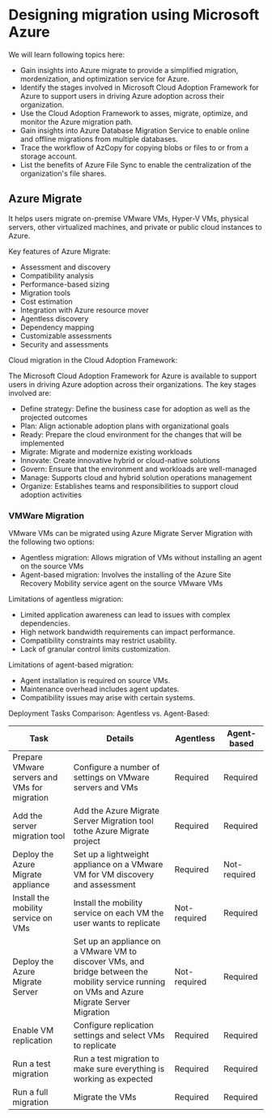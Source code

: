 # Designing migration using Microsoft Azure

We will learn following topics here:

* Gain insights into Azure migrate to provide a simplified migration, mordenization, and optimization service for Azure.
* Identify the stages involved in Microsoft Cloud Adoption Framework for Azure to support users in driving Azure adoption across their organization.
* Use the Cloud Adoption Framework to asses, migrate, optimize, and monitor the Azure migration path.
* Gain insights into Azure Database Migration Service to enable online and offline migrations from multiple databases.
* Trace the workflow of AzCopy for copying blobs or files to or from a storage account.
* List the benefits of Azure File Sync to enable the centralization of the organization's file shares.

## Azure Migrate

It helps users migrate on-premise VMware VMs, Hyper-V VMs, physical servers, other virtualized machines, and private or public cloud instances to Azure.

Key features of Azure Migrate:

* Assessment and discovery
* Compatibility analysis
* Performance-based sizing
* Migration tools
* Cost estimation
* Integration with Azure resource mover
* Agentless discovery
* Dependency mapping
* Customizable assessments
* Security and assessments

Cloud migration in the Cloud Adoption Framework:

 The Microsoft Cloud Adoption Framework for Azure is available to support users in driving Azure adoption across their organizations. The key stages involved are:

 * Define strategy: Define the business case for adoption as well as the projected outcomes
 * Plan: Align actionable adoption plans with organizational goals
 * Ready: Prepare the cloud environment for the changes that will be implemented
 * Migrate: Migrate and modernize existing workloads
 * Innovate: Create innovative hybrid or cloud-native solutions
 * Govern: Ensure that the environment and workloads are well-managed
 * Manage: Supports cloud and hybrid solution operations management
 * Organize: Establishes teams and responsibilities to support cloud adoption activities

### VMWare Migration

VMware VMs can be migrated using Azure Migrate Server Migration with the following two options:

* Agentless migration: Allows migration of VMs without installing an agent on the source VMs
* Agent-based migration: Involves the installing of the Azure Site Recovery Mobility service agent on the source VMware VMs

Limitations of agentless migration:

* Limited application awareness can lead to issues with complex dependencies.
* High network bandwidth requirements can impact performance.
* Compatibility constraints may restrict usability.
* Lack of granular control limits customization.

Limitations of agent-based migration:

* Agent installation is required on source VMs.
* Maintenance overhead includes agent updates.
* Compatibility issues may arise with certain systems.

Deployment Tasks Comparison: Agentless vs. Agent-Based:

| Task                                            | Details                                                                        | Agentless          | Agent-based          |
|-------------------------------------------------|--------------------------------------------------------------------------------|--------------------|----------------------|
| Prepare VMware servers and VMs for migration    | Configure a number of settings on VMware servers and VMs                       | Required           | Required             |
| Add the server migration tool                   | Add the Azure Migrate Server Migration tool tothe Azure Migrate project        | Required           | Required             |
| Deploy the Azure Migrate appliance              | Set up a lightweight appliance on a VMware VM for VM discovery and assessment  | Required           | Not-required         |
| Install the mobility service on VMs             | Install the mobility service on each VM the user wants to replicate            | Not-required       | Required             |
| Deploy the Azure Migrate Server                 | Set up an appliance on a VMware VM to discover VMs, and bridge between the mobility service running on VMs and Azure Migrate Server Migration             | Not-required       | Required             |
| Enable VM replication                           | Configure replication settings and select VMs to replicate                     | Required           | Required             |
| Run a test migration                            | Run a test migration to make sure everything is working as expected            | Required           | Required             |
| Run a full migration                            | Migrate the VMs                                                                | Required           | Required             |
